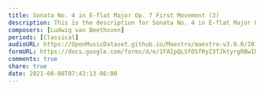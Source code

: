 ```yaml
---
title: Sonata No. 4 in E-flat Major Op. 7 First Movement (3)
description: This is the description for Sonata No. 4 in E-flat Major Op. 7 First Movement by Ludwig van Beethoven
composers: [Ludwig van Beethoven]
periods: [Classical]
audioURL: https://OpenMusicDataset.github.io/Maestro/maestro-v3.0.0/2011/MIDI-Unprocessed_22_R1_2011_MID--AUDIO_R1-D8_13_Track13_wav.midi
formURL: https://docs.google.com/forms/d/e/1FAIpQLSfOSfRyZ3TJktyrgRBwIhW8xl9zP_jMrK5dJHmyZPyWXXiVGQ/viewform
comments: true
share: true
date: 2021-08-08T07:43:13-06:00
---
```

